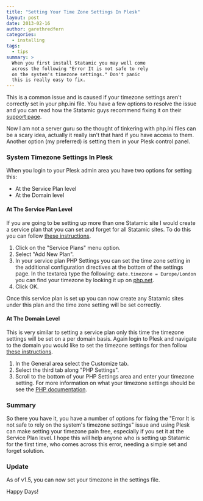 ```yaml
---
title: "Setting Your Time Zone Settings In Plesk"
layout: post
date: 2013-02-16
author: garethredfern
categories:
  - installing
tags:
  - tips
summary: >
  When you first install Statamic you may well come
  across the following "Error It is not safe to rely
  on the system's timezone settings." Don't panic
  this is really easy to fix.
---
```

This is a common issue and is caused if your timezone settings aren't correctly set in your php.ini file. You have a few options to resolve the issue and you can read how the Statamic guys recommend fixing it on their [support page](http://support.statamic.com/kb/error-messages/error-it-is-not-safe-to-rely-on-the-systems-timezone-settings).

Now I am not a server guru so the thought of tinkering with php.ini files can be a scary idea, actually it really isn't that hard if you have access to them. Another option (my preferred) is setting them in your Plesk control panel.

### System Timezone Settings In Plesk
When you login to your Plesk admin area you have two options for setting this:

* At the Service Plan level
* At the Domain level

#### At The Service Plan Level
If you are going to be setting up more than one Statamic site I would create a service plan that you can set and forget for all Statamic sites. To do this you can follow [these instructions](http://statamicthemes.clarify-it.com/d/gzlm6q).

1. Click on the "Service Plans" menu option.
2. Select "Add New Plan".
3. In your service plan PHP Settings you can set the time zone setting in the additional configuration directives at the bottom of the settings page. In the textarea type the following: `date.timezone = Europe/London` you can find your timezone by looking it up on [php.net](http://www.php.net/manual/en/timezones.php).
4. Click OK.

Once this service plan is set up you can now create any Statamic sites under this plan and the time zone setting will be set correctly.

#### At The Domain Level
This is very similar to setting a service plan only this time the timezone settings will be set on a per domain basis. Again login to Plesk and navigate to the domain you would like to set the timezone settings for then follow [these instructions](http://statamicthemes.clarify-it.com/d/x27d9m).

1. In the General area select the Customize tab.
2. Select the third tab along "PHP Settings".
3. Scroll to the bottom of your PHP Settings area and enter your timezone setting. For more information on what your timezone settings should be see the [PHP documentation](http://php.net/manual/en/timezones.php).

### Summary
So there you have it, you have a number of options for fixing the "Error It is not safe to rely on the system's timezone settings" issue and using Plesk can make setting your timezone pain free, especially if you set it at the Service Plan level. I hope this will help anyone who is setting up Statamic for the first time, who comes across this error, needing a simple set and forget solution.

### Update
As of v1.5, you can now set your timezone in the settings file.

Happy Days!
